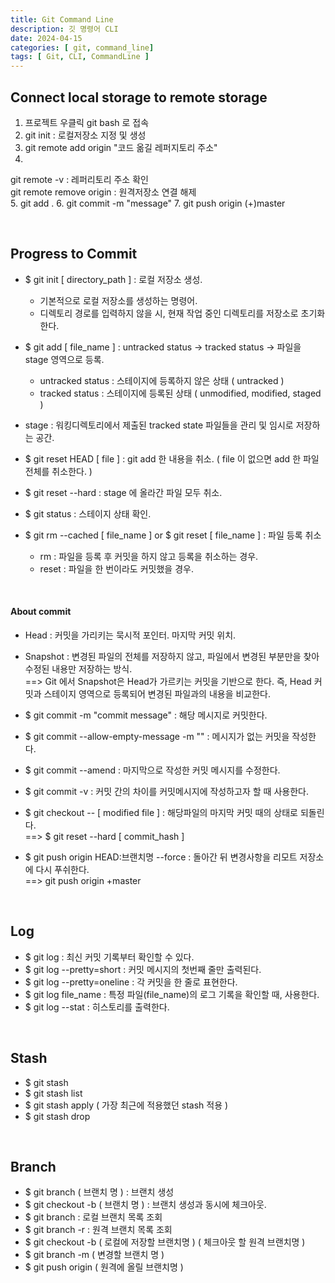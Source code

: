 ```yaml
---
title: Git Command Line
description: 깃 명령어 CLI
date: 2024-04-15
categories: [ git, command_line]
tags: [ Git, CLI, CommandLine ]
---
```


<h2> Connect local storage to remote storage </h2>

1. 프로젝트 우클릭 git bash 로 접속  
2. git init : 로컬저장소 지정 및 생성
3. git remote add origin "코드 옮길 레퍼지토리 주소"
4. 
  git remote -v : 레퍼리토리 주소 확인   
  git remote remove origin : 원격저장소 연결 해제  
5. git add .
6. git commit -m "message" 
7. git push origin (+)master

<br>

<h2> Progress to Commit </h2>

* $ git init [ directory_path ] : 로컬 저장소 생성.   
  - 기본적으로 로컬 저장소를 생성하는 명령어.   
  - 디렉토리 경로를 입력하지 않을 시, 현재 작업 중인 디렉토리를 저장소로 초기화한다.     
  
* $ git add [ file_name ] : untracked status -&gt; tracked status -&gt; 파일을 stage 영역으로 등록.  
  - untracked status : 스테이지에 등록하지 않은 상태 ( untracked )  
  - tracked status : 스테이지에 등록된 상태 ( unmodified, modified, staged )  
* stage : 워킹디렉토리에서 제출된 tracked state 파일들을 관리 및 임시로 저장하는 공간.  
  
* $ git reset HEAD [ file ] : git add 한 내용을 취소. ( file 이 없으면 add 한 파일 전체를 취소한다. )  
* $ git reset --hard : stage 에 올라간 파일 모두 취소.   
  
* $ git status : 스테이지 상태 확인.  
  
* $ git rm --cached [ file_name ] or $ git reset [ file_name ] : 파일 등록 취소  
  - rm : 파일을 등록 후 커밋을 하지 않고 등록을 취소하는 경우.  
  - reset : 파일을 한 번이라도 커밋했을 경우.   

<br>

<h4> About commit </h4>

* Head : 커밋을 가리키는 묵시적 포인터. 마지막 커밋 위치.   
* Snapshot : 변경된 파일의 전체를 저장하지 않고, 파일에서 변경된 부분만을 찾아 수정된 내용만 저장하는 방식.   
==&gt; Git 에서 Snapshot은 Head가 가르키는 커밋을 기반으로 한다. 즉, Head 커밋과 스테이지 영역으로 등록되어 변경된 파일과의 내용을 비교한다.  
  
* $ git commit -m "commit message" : 해당 메시지로 커밋한다.  
* $ git commit --allow-empty-message -m "" : 메시지가 없는 커밋을 작성한다.  
* $ git commit --amend : 마지막으로 작성한 커밋 메시지를 수정한다.  
* $ git commit -v : 커밋 간의 차이를 커밋메시지에 작성하고자 할 때 사용한다.  
* $ git checkout -- [ modified file ] : 해당파일의 마지막 커밋 때의 상태로 되돌린다.  
  ==&gt; $ git reset --hard [ commit_hash ]  
* $ git push origin HEAD:브랜치명 --force : 돌아간 뒤 변경사항을 리모트 저장소에 다시 푸쉬한다.  
  ==&gt; git push origin +master  

<br>

<h2> Log </h2>

* $ git log : 최신 커밋 기록부터 확인할 수 있다. 
* $ git log --pretty=short : 커밋 메시지의 첫번째 줄만 출력된다. 
* $ git log --pretty=oneline : 각 커밋을 한 줄로 표현한다.
* $ git log file_name : 특정 파일(file_name)의 로그 기록을 확인할 때, 사용한다.  
* $ git log --stat : 히스토리를 출력한다. 

<br>

<h2> Stash </h2>

* $ git stash
* $ git stash list
* $ git stash apply ( 가장 최근에 적용했던 stash 적용 )
* $ git stash drop 

<br>

<h2> Branch </h2>

* $ git branch ( 브랜치 명 ) : 브랜치 생성
* $ git checkout -b ( 브랜치 명 ) : 브랜치 생성과 동시에 체크아웃.
* $ git branch : 로컬 브랜치 목록 조회
* $ git branch -r : 원격 브랜치 목록 조회
* $ git checkout -b ( 로컬에 저장할 브랜치명 ) ( 체크아웃 할 원격 브랜치명 )
* $ git branch -m ( 변경할 브랜치 명 )
* $ git push origin ( 원격에 올릴 브랜치명 )